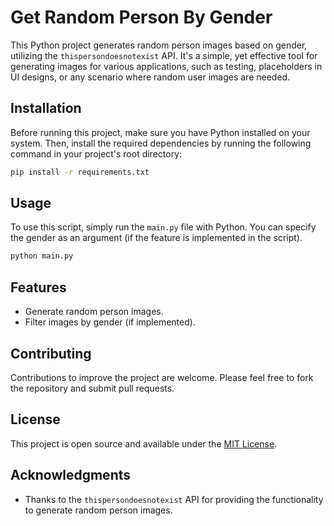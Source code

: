 
# Get Random Person By Gender

This Python project generates random person images based on gender, utilizing the `thispersondoesnotexist` API. It's a simple, yet effective tool for generating images for various applications, such as testing, placeholders in UI designs, or any scenario where random user images are needed.

## Installation

Before running this project, make sure you have Python installed on your system. Then, install the required dependencies by running the following command in your project's root directory:

```bash
pip install -r requirements.txt
```

## Usage

To use this script, simply run the `main.py` file with Python. You can specify the gender as an argument (if the feature is implemented in the script).

```bash
python main.py
```

## Features

- Generate random person images.
- Filter images by gender (if implemented).

## Contributing

Contributions to improve the project are welcome. Please feel free to fork the repository and submit pull requests.

## License

This project is open source and available under the [MIT License](LICENSE).

## Acknowledgments

- Thanks to the `thispersondoesnotexist` API for providing the functionality to generate random person images.
```
